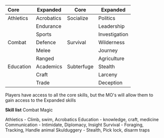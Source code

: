 | Core      | Expanded   | Core       | Expanded      |
|:--------- | ---------- | ---------- | ------------- |
| Athletics | Acrobatics | Socialize  | Politics      |
|           | Endurance  |            | Leadership    |
|           | Sports     |            | Investigation |
| Combat    | Defence    | Survival   | Wilderness    |
|           | Melee      |            | Journey       |
|           | Ranged     |            | Agriculture   |
| Education | Academics  | Subterfuge | Stealth       |
|           | Craft      |            | Larceny       |
|           | Trade      |            | Deception     |


Players have access to all the core skills, but the MO's will allow them to gain access to the Expanded skills

**Skill list**
Combat
Magic

Athletics - Climb, swim, Acrobatics
Education - knowledge, craft, medicine 
Communication - Intimidate, Diplomacy, Insight
Survival - Foraging, Tracking, Handle animal
Skulduggery - Stealth, Pick lock, disarm traps

